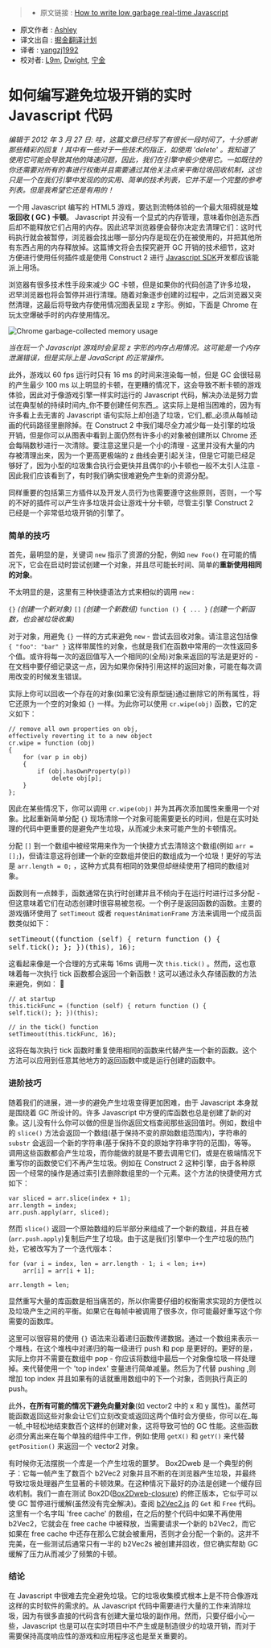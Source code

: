 >* 原文链接 : [How to write low garbage real-time Javascript](https://www.scirra.com/blog/76/how-to-write-low-garbage-real-time-javascript)
* 原文作者 : [Ashley ](https://www.scirra.com/users/ashley)
* 译文出自 : [掘金翻译计划](https://github.com/xitu/gold-miner)
* 译者 : [yangzj1992](http://qcyoung.com)
* 校对者: [L9m](https://github.com/L9m), [Dwight](https://github.com/ldhlfzysys), [宁金](https://github.com/godofchina)

# 如何编写避免垃圾开销的实时 Javascript 代码

_编辑于 2012 年 3 月 27 日: 哇，这篇文章已经写了有很长一段时间了，十分感谢那些精彩的回复！其中有一些对于一些技术的指正，如使用 'delete' 。我知道了使用它可能会导致其他的降速问题，因此，我们在引擎中极少使用它。一如既往的你还需要对所有的事进行权衡并且需要通过其他关注点来平衡垃圾回收机制，这也只是一个在我们引擎中发现的的实用、简单的技术列表，它并不是一个完整的参考列表。但是我希望它还是有用的！_

一个用 Javascript 编写的 HTML5 游戏，要达到流畅体验的一个最大阻碍就是**垃圾回收 ( GC )  卡顿**。 Javascript 并没有一个显式的内存管理，意味着你创造东西后却不能释放它们占用的内存。因此迟早浏览器便会替你决定去清理它们：这时代码执行就会被暂停，浏览器会找出哪一部分内存是现在仍在被使用的，并把其他所有东西占用的内存释放掉。这篇博文将会去探究避开 GC 开销的技术细节，这对方便进行使用任何插件或是使用 Construct 2 进行 [Javascript SDK](http://www.scirra.com/manual/15/sdk "Construct 2 Javascript Plugin and Behavior SDK")开发都应该能派上用场。

浏览器有很多技术性手段来减少 GC 卡顿，但是如果你的代码创造了许多垃圾，迟早浏览器也将会暂停并进行清理。随着对象逐步创建的过程中，之后浏览器又突然清理，这最后将导致内存使用情况图表呈现 z 字形。例如，下面是 Chrome 在玩太空爆破手时的内存使用情况。

![Chrome garbage-collected memory usage](https://www.scirra.com/images/chromememoryusage.png) 

_当在玩一个 Javascript 游戏时会呈现 z 字形的内存占用情况。这可能是一个内存泄漏错误，但是实际上是 JavaScript 的正常操作。_

此外，游戏以 60 fps 运行时只有 16 ms 的时间来渲染每一帧，但是 GC 会很轻易的产生最少 100 ms 以上明显的卡顿，在更糟的情况下，这会导致不断卡顿的游戏体验，因此对于像游戏引擎一样实时运行的 Javascript 代码，解决办法是努力尝试在典型帧的持续时间内_你不要创建任何东西_。这实际上是相当困难的，因为有许多看上去无害的 Javascript 语句实际上却创造了垃圾，它们_都_必须从每帧动画的代码路径里删除掉。在 Construct 2 中我们竭尽全力减少每一处引擎的垃圾开销，但是你可以从图表中看到上面仍然有许多小的对象被创建所以 Chrome 还会每隔数秒进行一次清除。要注意这里只是一个小的清理 - 这里并没有大量的内存被清理出来，因为一个更高更极端的 z 曲线会更引起关注，但是它可能已经足够好了，因为小型的垃圾集合执行会更快并且偶尔的小卡顿也一般不太引人注意 - 因此我们应该看到了，有时我们确实很难避免产生新的资源分配。

同样重要的包括第三方插件以及开发人员行为也需要遵守这些原则，否则，一个写的不好的插件可以产生许多垃圾并会让游戏十分卡顿，尽管主引擎 Construct 2 已经是一个非常低垃圾开销的引擎了。

### 简单的技巧

首先，最明显的是，关键词 `new` 指示了资源的分配，例如 `new Foo()`  在可能的情况下，它会在启动时尝试创建一个对象，并且尽可能长时间、简单的**重新使用相同的对象**。

不太明显的是，这里有三种快捷语法方式来相似的调用 `new` :

`{}` _(创建一个新对象)_
`[]` _(创建一个新数组)_
`function () { ... }` _(创建一个新函数，也会被垃圾收集)_

对于对象，用避免 `{}` 一样的方式来避免 `new` - 尝试去回收对象。请注意这包括像 `{ "foo": "bar" }` 这样带属性的对象，也就是我们在函数中常用的一次性返回多个值。或许将每一次的返回值写入一个相同的(全局)对象来返回的写法是更好的 - 在文档中要仔细记录这一点，因为如果你保持引用这样的返回对象，可能在每次调用改变的时候发生错误。

实际上你可以回收一个存在的对象(如果它没有原型链)通过删除它的所有属性，将它还原为一个空的对象如 `{}` 一样。为此你可以使用 `cr.wipe(obj)` 函数，它的定义如下：

    // remove all own properties on obj,
    effectively reverting it to a new object
    cr.wipe = function (obj)
    {
        for (var p in obj)
        {
            if (obj.hasOwnProperty(p))
                delete obj[p];
        }
    };

因此在某些情况下，你可以调用 `cr.wipe(obj)` 并为其再次添加属性来重用一个对象。比起重新简单分配 `{}` 现场清除一个对象可能需要更长的时间，但是在实时处理的代码中更重要的是避免产生垃圾，从而减少未来可能产生的卡顿情况。

分配 `[]` 到一个数组中被经常用来作为一个快捷方式去清除这个数组(例如 `arr = [];`)，但请注意这将创建一个新的空数组并使旧的数组成为一个垃圾！更好的写法是 `arr.length = 0;` ，这种方式具有相同的效果但却继续使用了相同的数组对象。

函数则有一点棘手，函数通常在执行时创建并且不倾向于在运行时进行过多分配 - 但这意味着它们在动态创建时很容易被忽视。一个例子是返回函数的函数。主要的游戏循环使用了 `setTimeout` 或者 `requestAnimationFrame` 方法来调用一个成员函数类似如下：

<pre>setTimeout((function (self) { return function () {
self.tick(); }; })(this), 16);</pre>

这看起来像是一个合理的方式来每 16ms 调用一次 `this.tick()` 。然而，这也意味着每一次执行 tick 函数都会返回一个新函数！这可以通过永久存储函数的方法来避免，例如：


    // at startup
    this.tickFunc = (function (self) { return function () {
    self.tick(); }; })(this);

    // in the tick() function
    setTimeout(this.tickFunc, 16); 

这将在每次执行 tick 函数时重复使用相同的函数来代替产生一个新的函数。这个方法可以应用到任意其他地方的返回函数中或是运行创建的函数中。

### 进阶技巧

随着我们的进展，进一步的避免产生垃圾变得更加困难，由于 Javascript 本身就是围绕着 GC 所设计的。许多 Javascript 中方便的库函数也总是创建了新的对象。这儿没有什么你可以做的但是当你返回文档查阅那些返回值时。例如，数组中的 `slice()` 方法会返回一个数组(基于保持不变的原始数组范围内)，字符串的 `substr` 会返回一个新的字符串(基于保持不变的原始字符串字符的范围)，等等。调用这些函数都会产生垃圾，而你能做的就是不要去调用它们，或是在极端情况下重写你的函数使它们不再产生垃圾。例如在 Construct 2 这种引擎，由于各种原因一个经常的操作是通过索引去删除数组里的一个元素。这个方法的快捷使用方式如下：

    var sliced = arr.slice(index + 1);
    arr.length = index;
    arr.push.apply(arr, sliced);

然而 `slice()` 返回一个原始数组的后半部分来组成了一个新的数组，并且在被(`arr.push.apply`)复制后产生了垃圾。由于这是我们引擎中一个生产垃圾的热门处，它被改写为了一个迭代版本：

    for (var i = index, len = arr.length - 1; i < len; i++)
        arr[i] = arr[i + 1];

    arr.length = len;

显然重写大量的库函数是相当痛苦的，所以你需要仔细的权衡需求实现的方便性以及垃圾产生之间的平衡。如果它在每帧中被调用了很多次，你可能最好重写这个你需要的函数库。

这里可以很容易的使用 `{}` 语法来沿着递归函数传递数据。通过一个数组来表示一个堆栈，在这个堆栈中对递归的每一级进行 push 和 pop 是更好的。更好的是，实际上你并不需要在数组中 pop  - 你应该将数组中最后一个对象像垃圾一样处理掉。来代替使用一个 'top index' 变量进行简单减量。然后为了代替 pushing ,则增加 top index 并且如果有的话就重用数组中的下一个对象，否则执行真正的 push。

此外，**在所有可能的情况下避免向量对象**(如 vector2 中的 x 和 y 属性)。虽然可能函数返回这些对象会让它们立刻改变或返回这两个值时会方便些，你可以在_每一帧_中轻松地结束数百个这样的创建对象，这将导致可怕的 GC 性能。这些函数必须分离出来在每个单独的组件中工作，例如:使用 `getX()` 和 `getY()` 来代替 `getPosition()` 来返回一个 vector2 对象。

有时候你无法摆脱一个库是一个产生垃圾的噩梦。 Box2Dweb 是一个典型的例子：它每一帧产生了数百个 b2Vec2 对象并且不断的在浏览器产生垃圾，并最终导致垃圾处理器产生显著的卡顿效果。在这种情况下最好的办法是创建一个缓存回收机制。我们一直在测试 Box2D([Box2Dweb-closure](https://github.com/illandril/box2dweb-closure)) 的修正版本，它似乎可以使 GC 暂停进行缓解(虽然没有完全解决)。查阅 [b2Vec2.js](https://github.com/illandril/box2dweb-closure/blob/master/src/common/math/b2Vec2.js) 的 `Get` 和 `Free` 代码。这里有一个名字叫 'free cache' 的数组，在之后的整个代码中如果不再使用 b2Vec2，它就会在 free cache 中被释放，当需要请求一个新的 b2Vec2，而它如果在 free cache 中还存在那么它就会被重用，否则才会分配一个新的。这并不完美，在一些测试后通常只有一半的 b2Vec2s 被创建并回收，但它确实帮助 GC 缓解了压力从而减少了频繁的卡顿。

### 结论

在 Javascript 中很难去完全避免垃圾。它的垃圾收集模式根本上是不符合像游戏这样的实时软件的需求的。从 Javascript 代码中需要进行大量的工作来消除垃圾，因为有很多直接的代码含有创建大量垃圾的副作用。然而，只要仔细小心一些，Javascript 也是可以在实时项目中不产生或是制造很少的垃圾开销，而对于需要保持高度响应性的游戏和应用程序这也是至关重要的。



